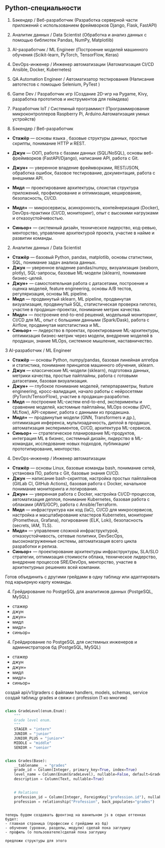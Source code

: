   
## Python-специальности

1. Бэкендер / Веб-разработчик
(Разработка серверной части приложений с использованием фреймворков Django, Flask, FastAPI)
2. Аналитик данных / Data Scientist
(Обработка и анализ данных с помощью библиотек  Pandas, NumPy, Matplotlib)
3. AI-разработчик / ML Engineer
(Построение моделей машинного обучения (Scikit-learn, PyTorch, TensorFlow, Keras)
4. DevOps-инженер / Инженер автоматизации
(Автоматизация CI/CD Ansible, Docker, Kubernetes)
5. QA Automation Engineer / Автоматизатор тестирования
(Написание автотестов с помощью Selenium, PyTest )
6. Game Dev / Разработчик игр
(Создание 2D-игр на Pygame, Kivy, разработка прототипов и инструментов для геймдева)
7. Разработчик IoT / Системный программист
(Программирование микроконтроллеров Raspberry Pi, Arduino.Автоматизация умных устройств)



1. Бэкендер / Веб-разработчик

* **Стажёр** — основы языка , базовые структуры данных, простые скрипты, понимание HTTP и REST.
* **Джун** — ООП, работа с базами данных (SQL/NoSQL), основы веб-фреймворков (FastAPI/Django), написание API, работа с Git.
* **Джун+** — уверенное владение фреймворками, REST/JSON, обработка ошибок, базовое тестирование, документация, работа с внешними API.
* **Мидл** — проектирование архитектуры, слоистая структура приложений, профилирование и оптимизация, кеширование, безопасность, CI/CD.
* **Мидл+** — микросервисы, асинхронность, контейнеризация (Docker), DevOps-практики (CI/CD, мониторинг), опыт с высокими нагрузками и отказоустойчивостью.

* **Синьор+** — системный дизайн, техническое лидерство, код-ревью, менторство, управление архитектурой проекта, участие в найме и развитии команды.


2. Аналитик данных / Data Scientist

* **Стажёр** — базовый Python, pandas, matplotlib, основы статистики, SQL, понимание задач анализа данных.
* **Джун** — уверенное владение pandas/numpy, визуализация (seaborn, plotly), SQL-запросы, базовые ML-модели (sklearn), понимание бизнес-целей.
* **Джун+** — самостоятельная работа с датасетами, построение и оценка моделей, feature engineering, основы A/B тестов, регуляризация, основы ML pipeline.
* **Мидл** — продвинутый sklearn, ML pipeline, продвинутая визуализация, продвинутый SQL, статистическая проверка гипотез, участие в продакшн-проектах, понимание метрик качества.
* **Мидл+** — построение end-to-end решений, модельный мониторинг, CI/CD для ML, опыт с большими данными (Spark/Dask), работа с Airflow, продвинутая матстатистика и ML.
* **Синьор+** — лидерство в проектах, проектирование ML-архитектуры, оптимизация бизнес-метрик через модели, внедрение моделей в продакшн, знание MLOps, системное мышление, наставничество.


3 AI-разработчик / ML Engineer

* **Стажёр** — основы Python, numpy/pandas, базовая линейная алгебра и статистика, понимание принципов машинного обучения, sklearn.
* **Джун** — классические ML-модели (sklearn), подготовка данных, метрики качества, простые пайплайны, работа с готовыми датасетами, базовая визуализация.
* **Джун+** — глубокое понимание моделей, гиперпараметры, feature engineering, кросс-валидация, начало работы с нейросетями (PyTorch/TensorFlow), участие в продакшн-разработке.
* **Мидл** — построение ML-систем end-to-end, эксперименты и сравнение моделей, кастомные пайплайны, MLOps основы (DVC, MLflow), API-сервинг, работа с данными из продакшна.
* **Мидл+** — продвинутые модели (GNN, Transformers и др.), оптимизация инференса, мультизадачность, диплой в продакшн, автоматизация экспериментов, CI/CD, архитектура ML-сервисов.
* **Синьор+** — стратегическое планирование ML-продуктов, интеграция ML в бизнес, системный дизайн, лидерство в ML-командах, исследование новых подходов, публикации/прототипирование, менторство.


4. DevOps-инженер / Инженер автоматизации

* **Стажёр** — основы Linux, базовые команды bash, понимание сетей, установка ПО, работа с Git, базовые знания CI/CD.
* **Джун** — написание bash-скриптов, настройка простых пайплайнов (GitLab CI, GitHub Actions), базовая работа с Docker, начальное понимание мониторинга и логирования.
* **Джун+** — уверенная работа с Docker, настройка CI/CD-процессов, автоматизация деплоя, понимание Kubernetes, базовая работа с облаками (AWS/GCP), работа с Ansible/Terraform.
* **Мидл** — инфраструктура как код (IaC), CI/CD для микросервисов, настройка и масштабирование кластеров Kubernetes, мониторинг (Prometheus, Grafana), логирование (ELK, Loki), безопасность (secrets, IAM, TLS).
* **Мидл+** — управление сложной инфраструктурой, отказоустойчивость, сетевые политики, DevSecOps, высоконагруженные системы, автоматизация всего цикла разработки и релиза.
* **Синьор+** — проектирование архитектуры инфраструктуры, SLA/SLO стратегии, оптимизация стоимости облака, техническое лидерство, внедрение процессов SRE/DevOps, менторство, участие в архитектурных решениях всей компании.



Готов объединить с другими грейдами в одну таблицу или адаптировать под карьерную карту команды.


4. Грейдирование по PostgeSQL для аналитиков данных
(PostgeSQL, MySQL)

* стажер 
* джун 
* джун+ 
* мидл 
* мидл+ 
* синьор+ 


4. Грейдирование по PostgeSQL для системных инженеров и администраторов бд
(PostgeSQL, MySQL)

* стажер 
* джун 
* джун+ 
* мидл 
* мидл+ 
* синьор+ 





создай api/v1/graders c файлами handlers, models, schemas, service
создай таблицу grades и свяжи с profession (1 ко многим)



```py

class GradeLevel(enum.Enum):
    """
    Grade level enum.
    """
    STAGER = "intern"
    JUNIOR = "junior"
    JUNIOR_PLUS = "junior+"
    MIDDLE = "middle"
    SENIOR = "senior"


class Grades(Base):
    __tablename__ = "grades"
    grade_id = Column(Integer, primary_key=True, index=True)
    level_name = Column(Enum(GradeLevel), nullable=False, default=GradeLevel.JUNIOR)
    description = Column(Text, nullable=True)

    
    # Relations
    profession_id = Column(Integer, ForeignKey("profession.id"), nullable=False)
    profession = relationship("Profession", back_populates="grades")
    
```





```
теперь будем создавать фронтэнд на ванильном js в серых оттенках
будет:
- главная страница (профессии с грейдами из бд)
- обучение (уровни, разделы, модули) сделай пока заглушку
- профиль (о пользователе)сделай пока заглушку

предложи структуры для этого
```